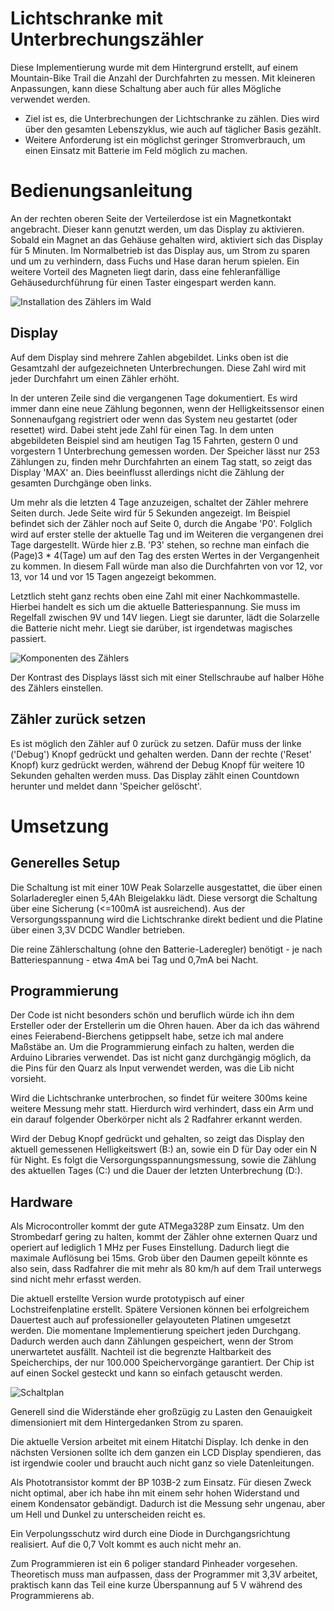 # Lichtschranke mit Unterbrechungszähler

Diese Implementierung wurde mit dem Hintergrund erstellt, auf einem Mountain-Bike Trail die Anzahl der Durchfahrten zu messen. Mit kleineren Anpassungen, kann diese Schaltung aber auch für alles Mögliche verwendet werden.

* Ziel ist es, die Unterbrechungen der Lichtschranke zu zählen. Dies wird über den gesamten Lebenszyklus, wie auch auf täglicher Basis gezählt.
* Weitere Anforderung ist ein möglichst geringer Stromverbrauch, um einen Einsatz mit Batterie im Feld möglich zu machen.


# Bedienungsanleitung

An der rechten oberen Seite der Verteilerdose ist ein Magnetkontakt angebracht. Dieser kann genutzt werden, um das Display zu aktivieren. Sobald ein Magnet an das Gehäuse gehalten wird, aktiviert sich das Display für 5 Minuten. Im Normalbetrieb ist das Display aus, um Strom zu sparen und um zu verhindern, dass Fuchs und Hase daran herum spielen. Ein weitere Vorteil des Magneten liegt darin, dass eine fehleranfällige Gehäusedurchführung für einen Taster eingespart werden kann.

![Installation des Zählers im Wald](doc/imWald.jpg)

## Display
Auf dem Display sind mehrere Zahlen abgebildet. Links oben ist die Gesamtzahl der aufgezeichneten Unterbrechungen. Diese Zahl wird mit jeder Durchfahrt um einen Zähler erhöht.

In der unteren Zeile sind die vergangenen Tage dokumentiert. Es wird immer dann eine neue Zählung begonnen, wenn der Helligkeitssensor einen Sonnenaufgang registriert oder wenn das System neu gestartet (oder resettet) wird.
Dabei steht jede Zahl für einen Tag. In dem unten abgebildeten Beispiel sind am heutigen Tag 15 Fahrten, gestern 0 und vorgestern 1 Unterbrechung gemessen worden. Der Speicher lässt nur 253 Zählungen zu, finden mehr Durchfahrten an einem Tag statt, so zeigt das Display 'MAX' an. Dies beeinflusst allerdings nicht die Zählung der gesamten Durchgänge oben links.

Um mehr als die letzten 4 Tage anzuzeigen, schaltet der Zähler mehrere Seiten durch. Jede Seite wird für 5 Sekunden angezeigt. Im Beispiel befindet sich der Zähler noch auf Seite 0, durch die Angabe 'P0'. Folglich wird auf erster stelle der aktuelle Tag und im Weiteren die vergangenen drei Tage dargestellt.
Würde hier z.B. 'P3' stehen, so rechne man einfach die (Page)3 * 4(Tage) um auf den Tag des ersten Wertes in der Vergangenheit zu kommen. In diesem Fall würde man also die Durchfahrten von vor 12, vor 13, vor 14 und vor 15 Tagen angezeigt bekommen.

Letztlich steht ganz rechts oben eine Zahl mit einer Nachkommastelle. Hierbei handelt es sich um die aktuelle Batteriespannung. Sie muss im Regelfall zwischen 9V und 14V liegen. Liegt sie darunter, lädt die Solarzelle die Batterie nicht mehr. Liegt sie darüber, ist irgendetwas magisches passiert.

![Komponenten des Zählers](doc/Display.jpg)

Der Kontrast des Displays lässt sich mit einer Stellschraube auf halber Höhe des Zählers einstellen.

## Zähler zurück setzen

Es ist möglich den Zähler auf 0 zurück zu setzen. Dafür muss der linke ('Debug') Knopf gedrückt und gehalten werden. Dann der rechte ('Reset' Knopf) kurz gedrückt werden, während der Debug Knopf für weitere 10 Sekunden gehalten werden muss. Das Display zählt einen Countdown herunter und meldet dann 'Speicher gelöscht'.


# Umsetzung

## Generelles Setup

Die Schaltung ist mit einer 10W Peak Solarzelle ausgestattet, die über einen Solarladeregler einen 5,4Ah Bleigelakku lädt. Diese versorgt die Schaltung über eine Sicherung (<=100mA ist ausreichend).
Aus der Versorgungsspannung wird die Lichtschranke direkt bedient und die Platine über einen 3,3V DCDC Wandler betrieben.

Die reine Zählerschaltung (ohne den Batterie-Laderegler) benötigt - je nach Batteriespannung - etwa 4mA bei Tag und 0,7mA bei Nacht.


## Programmierung

Der Code ist nicht besonders schön und beruflich würde ich ihn dem Ersteller oder der Erstellerin um die Ohren hauen. Aber da ich das während eines Feierabend-Bierchens getippselt habe, setze ich mal andere Maßstäbe an.
Um die Programmierung einfach zu halten, werden die Arduino Libraries verwendet. Das ist nicht ganz durchgängig möglich, da die Pins für den Quarz als Input verwendet werden, was die Lib nicht vorsieht.

Wird die Lichtschranke unterbrochen, so findet für weitere 300ms keine weitere Messung mehr statt. Hierdurch wird verhindert, dass ein Arm und ein darauf folgender Oberkörper nicht als 2 Radfahrer erkannt werden.

Wird der Debug Knopf gedrückt und gehalten, so zeigt das Display den aktuell gemessenen Helligkeitswert (B:) an, sowie ein D für Day oder ein N für Night. Es folgt die Versorgungsspannungsmessung, sowie die Zählung des aktuellen Tages (C:) und die Dauer der letzten Unterbrechung (D:).

## Hardware
Als Microcontroller kommt der gute ATMega328P zum Einsatz. Um den Strombedarf gering zu halten, kommt der Zähler ohne externen Quarz und operiert auf lediglich 1 MHz per Fuses Einstellung.
Dadurch liegt die maximale Auflösung bei 15ms. Grob über den Daumen gepeilt könnte es also sein, dass Radfahrer die mit mehr als 80 km/h auf dem Trail unterwegs sind nicht mehr erfasst werden.

Die aktuell erstellte Version wurde prototypisch auf einer Lochstreifenplatine erstellt. Spätere Versionen können bei erfolgreichem Dauertest auch auf professioneller gelayouteten Platinen umgesetzt werden.
Die momentane Implementierung speichert jeden Durchgang. Dadurch werden auch dann Zählungen gespeichert, wenn der Strom unerwartetet ausfällt. Nachteil ist die begrenzte Haltbarkeit des Speicherchips, der nur 100.000 Speichervorgänge garantiert.
Der Chip ist auf einen Sockel gesteckt und kann so einfach getauscht werden.

![Schaltplan](doc/Schaltplan.png)

Generell sind die Widerstände eher großzügig zu Lasten den Genauigkeit dimensioniert mit dem Hintergedanken Strom zu sparen.

Die aktuelle Version arbeitet mit einem Hitatchi Display. Ich denke in den nächsten Versionen sollte ich dem ganzen ein LCD Display spendieren, das ist irgendwie cooler und braucht auch nicht ganz so viele Datenleitungen. 

Als Phototransistor kommt der BP 103B-2 zum Einsatz. Für diesen Zweck nicht optimal, aber ich habe ihn mit einem sehr hohen Widerstand und einem Kondensator gebändigt. Dadurch ist die Messung sehr ungenau, aber um Hell und Dunkel zu unterscheiden reicht es.

Ein Verpolungsschutz wird durch eine Diode in Durchgangsrichtung realisiert. Auf die 0,7 Volt kommt es auch nicht mehr an. 

Zum Programmieren ist ein 6 poliger standard Pinheader vorgesehen. Theoretisch muss man aufpassen, dass der Programmer mit 3,3V arbeitet, praktisch kann das Teil eine kurze Überspannung auf 5 V während des Programmierens ab.





